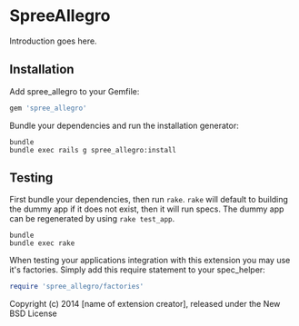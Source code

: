 SpreeAllegro
============

Introduction goes here.

Installation
------------

Add spree_allegro to your Gemfile:

```ruby
gem 'spree_allegro'
```

Bundle your dependencies and run the installation generator:

```shell
bundle
bundle exec rails g spree_allegro:install
```

Testing
-------

First bundle your dependencies, then run `rake`. `rake` will default to building the dummy app if it does not exist, then it will run specs. The dummy app can be regenerated by using `rake test_app`.

```shell
bundle
bundle exec rake
```

When testing your applications integration with this extension you may use it's factories.
Simply add this require statement to your spec_helper:

```ruby
require 'spree_allegro/factories'
```

Copyright (c) 2014 [name of extension creator], released under the New BSD License
